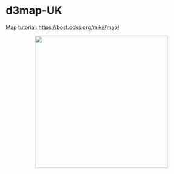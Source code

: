 # d3map-UK

Map tutorial: https://bost.ocks.org/mike/map/
<p align="center">
  <img src="/Users/devinmarieb/Documents/coding/map/map.png" width="350"/>
</p>
